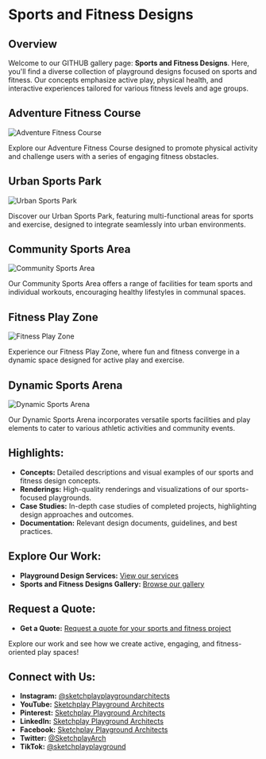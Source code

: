 # Sports and Fitness Designs

## Overview
Welcome to our GITHUB gallery page: **Sports and Fitness Designs**. Here, you'll find a diverse collection of playground designs focused on sports and fitness. Our concepts emphasize active play, physical health, and interactive experiences tailored for various fitness levels and age groups.

## Adventure Fitness Course
![Adventure Fitness Course](https://github.com/Sketchplay-Playground-Architects/sports-and-fitness-designs/blob/main/Adventure%20Fitness%20Course.jpg)

Explore our Adventure Fitness Course designed to promote physical activity and challenge users with a series of engaging fitness obstacles.

## Urban Sports Park
![Urban Sports Park](https://github.com/Sketchplay-Playground-Architects/sports-and-fitness-designs/blob/main/Urban%20Sports%20Park.jpg)

Discover our Urban Sports Park, featuring multi-functional areas for sports and exercise, designed to integrate seamlessly into urban environments.

## Community Sports Area
![Community Sports Area](https://github.com/Sketchplay-Playground-Architects/sports-and-fitness-designs/blob/main/Community%20Sports%20Area.jpg)

Our Community Sports Area offers a range of facilities for team sports and individual workouts, encouraging healthy lifestyles in communal spaces.

## Fitness Play Zone
![Fitness Play Zone](https://github.com/Sketchplay-Playground-Architects/sports-and-fitness-designs/blob/main/Fitness%20Play%20Zone.jpg)

Experience our Fitness Play Zone, where fun and fitness converge in a dynamic space designed for active play and exercise.

## Dynamic Sports Arena
![Dynamic Sports Arena](https://github.com/Sketchplay-Playground-Architects/sports-and-fitness-designs/blob/main/Dynamic%20Sports%20Arena.jpg)

Our Dynamic Sports Arena incorporates versatile sports facilities and play elements to cater to various athletic activities and community events.

## Highlights:
- **Concepts:** Detailed descriptions and visual examples of our sports and fitness design concepts.
- **Renderings:** High-quality renderings and visualizations of our sports-focused playgrounds.
- **Case Studies:** In-depth case studies of completed projects, highlighting design approaches and outcomes.
- **Documentation:** Relevant design documents, guidelines, and best practices.

## Explore Our Work:
- **Playground Design Services:** [View our services](https://www.sketchplay.co.uk/playground-design-services?pgid=lt9wh4pw-2c6e0542-206a-485d-a166-75b64362f2c6)
- **Sports and Fitness Designs Gallery:** [Browse our gallery](https://www.sketchplay.co.uk/sports-and-fitness-designs-gallery)

## Request a Quote:
- **Get a Quote:** [Request a quote for your sports and fitness project](https://www.sketchplay.co.uk/playground-quotes)

Explore our work and see how we create active, engaging, and fitness-oriented play spaces!

## Connect with Us:
- **Instagram:** [@sketchplayplaygroundarchitects](https://www.instagram.com/sketchplayplaygroundarchitects)
- **YouTube:** [Sketchplay Playground Architects](https://www.youtube.com/@SketchplayPlaygroundArchitect)
- **Pinterest:** [Sketchplay Playground Architects](https://www.pinterest.co.uk/sketchplayplaygroundarchitects)
- **LinkedIn:** [Sketchplay Playground Architects](https://www.linkedin.com/company/sketchplay-playground-architects)
- **Facebook:** [Sketchplay Playground Architects](https://www.facebook.com/sketchplay.playground.architects)
- **Twitter:** [@SketchplayArch](https://twitter.com/SketchplayArch)
- **TikTok:** [@sketchplayplayground](https://www.tiktok.com/@sketchplayplayground)
